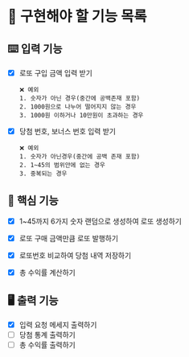 

# 📝 구현해야 할 기능 목록

## ⌨️ 입력 기능
- [x] 로또 구입 금액 입력 받기
    ````
    ❌️ 예외
    1. 숫자가 아닌 경우(중간에 공백존재 포함)
    2. 1000원으로 나누어 떨어지지 않는 경우
    3. 1000원 이하거나 10만원이 초과하는 경우
    ````
- [x] 당첨 번호, 보너스 번호 입력 받기
   ````
   ❌️ 예외
   1. 숫자가 아닌경우(중간에 공백 존재 포함)
   2. 1~45의 범위안에 없는 경우
   3. 중복되는 경우
   ````
  
## 🎯 핵심 기능
- [x] 1~45까지 6가지 숫자 랜덤으로 생성하여 로또 생성하기
- [x] 로또 구매 금액만큼 로또 발행하기
- [x] 로또번호 비교하여 당첨 내역 저장하기
- [x] 총 수익률 계산하기


## 🖥️ 출력 기능
- [x] 입력 요청 메세지 출력하기
- [ ] 당첨 통계 출력하기
- [ ] 총 수익률 출력하기